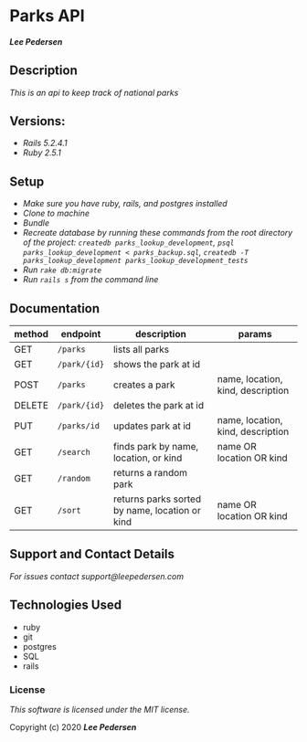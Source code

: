 # Parks API

#### _Lee Pedersen_

## Description

_This is an api to keep track of national parks_

## Versions:
* _Rails 5.2.4.1_
* _Ruby 2.5.1_

## Setup
* _Make sure you have ruby, rails, and postgres installed_
* _Clone to machine_
* _Bundle_
* _Recreate database by running these commands from the root directory of the project: `createdb parks_lookup_development`, `psql parks_lookup_development < parks_backup.sql`, `createdb -T parks_lookup_development parks_lookup_development_tests`_
* _Run `rake db:migrate`_
* _Run `rails s` from the command line_

## Documentation

| method | endpoint | description | params |
| --- | --- | --- | --- |
| GET | `/parks`| lists all parks | |
| GET | `/park/{id}`| shows the park at id | |
| POST | `/parks`| creates a park | name, location, kind, description |
| DELETE | `/park/{id}` | deletes the park at id | |
| PUT | `/parks/id` | updates park at id | name, location, kind, description |
| GET | `/search` | finds park by name, location, or kind | name OR location OR kind |
| GET | `/random` | returns a random park | |
| GET | `/sort` | returns parks sorted by name, location or kind | name OR location OR kind |

## Support and Contact Details
_For issues contact support@leepedersen.com_

## Technologies Used
* ruby
* git
* postgres
* SQL
* rails

### License
*This software is licensed under the MIT license.*

Copyright (c) 2020 **_Lee Pedersen_**
